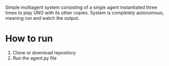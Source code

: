 Simple multiagent system consisting of a single agent instantiated three times to play UNO with its other copies. System is completely autonomous, meaning run and watch the output.

# How to run
1. Clone or download repository
2. Run the agent.py file
